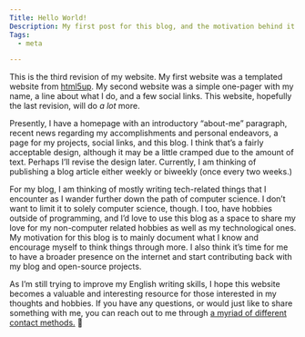 ```yaml
---
Title: Hello World!
Description: My first post for this blog, and the motivation behind it.
Tags: 
  - meta

---
```


This is the third revision of my website. My first website was a templated
website from [html5up](https://html5up.net/photon). My second website was a
simple one-pager with my name, a line about what I do, and a few social links.
This website, hopefully the last revision, will do *a lot* more.

Presently, I have a homepage with an introductory “about-me” paragraph, recent
news regarding my accomplishments and personal endeavors, a page for my
projects, social links, and this blog. I think that’s a fairly acceptable
design, although it may be a little cramped due to the amount of text. Perhaps
I’ll revise the design later. Currently, I am thinking of publishing a blog
article either weekly or biweekly (once every two weeks.)

 For my blog, I am thinking of mostly writing tech-related things that I
 encounter as I wander further down the path of computer science. I don’t want
 to limit it to solely computer science, though. I too, have hobbies outside of
 programming, and I’d love to use this blog as a space to share my love for my
 non-computer related hobbies as well as my technological ones. My motivation
 for this blog is to mainly document what I know and encourage myself to think
 things through more. I also think it’s time for me to have a broader presence
 on the internet and start contributing back with my blog and open-source
 projects.
 
 As I’m still trying to improve my English writing skills, I hope this website
 becomes a valuable and interesting resource for those interested in my thoughts
 and hobbies. If you have any questions, or would just like to share something
 with me, you can reach out to me through [a myriad of different contact
 methods.](/contact) 📨
